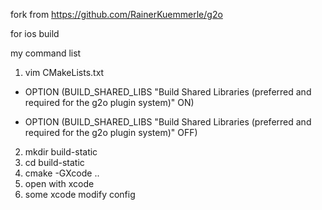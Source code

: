 fork from https://github.com/RainerKuemmerle/g2o

for ios build

my command list

1. vim CMakeLists.txt

  - OPTION (BUILD_SHARED_LIBS "Build Shared Libraries (preferred and required for the g2o plugin system)" ON)

  + OPTION (BUILD_SHARED_LIBS "Build Shared Libraries (preferred and required for the g2o plugin system)" OFF)

2. mkdir build-static
3. cd build-static
4. cmake -GXcode ..
5. open with xcode
5. some xcode modify config
